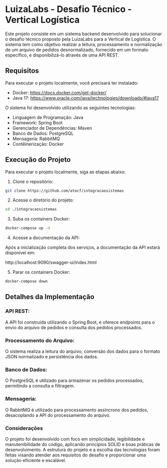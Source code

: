 # LuizaLabs - Desafio Técnico - Vertical Logística

Este projeto consiste em um sistema backend desenvolvido para solucionar o desafio técnico proposto pela LuizaLabs para a Vertical de Logística. O sistema tem como objetivo realizar a leitura, processamento e normalização de um arquivo de pedidos desnormalizado, fornecido em um formato específico, e disponibilizá-lo através de uma API REST.

## Requisitos
Para executar o projeto localmente, você precisará ter instalado:

- Docker: https://docs.docker.com/get-docker/
- Java 17: https://www.oracle.com/java/technologies/downloads/#java17

O sistema foi desenvolvido utilizando as seguintes tecnologias:

- Linguagem de Programação: Java
- Framework: Spring Boot
- Gerenciador de Dependências: Maven
- Banco de Dados: PostgreSQL
- Mensageria: RabbitMQ
- Contêinerização: Docker

## Execução do Projeto
Para executar o projeto localmente, siga as etapas abaixo:

1. Clone o repositório:
```bash    
git clone https://github.com/atocf/integracaosistemas
```

2. Acesse o diretório do projeto:
```bash    
cd ./integracaosistemas
```

3. Suba os containers Docker:
```bash 
docker-compose up -d
```

4. Acesse a documentação da API:

Após a inicialização completa dos serviços, a documentação da API estará disponível em:

http://localhost:9090/swagger-ui/index.html

5. Parar os containers Docker:
```bash 
docker-compose down
```
## Detalhes da Implementação
### API REST: 
A API foi construída utilizando o Spring Boot, e oferece endpoints para o envio do arquivo de pedidos e consulta dos pedidos processados.

### Processamento do Arquivo: 
O sistema realiza a leitura do arquivo, conversão dos dados para o formato JSON normalizado e persistência dos dados.

### Banco de Dados: 
O PostgreSQL é utilizado para armazenar os pedidos processados, permitindo a consulta e filtragem.

### Mensageria: 
O RabbitMQ é utilizado para processamento assíncrono dos pedidos, desacoplando a API do processamento do arquivo.

### Considerações
O projeto foi desenvolvido com foco em simplicidade, legibilidade e manutenibilidade do código, aplicando princípios SOLID e boas práticas de desenvolvimento. A estrutura do projeto e a escolha das tecnologias foram feitas visando atender aos requisitos do desafio e proporcionar uma solução eficiente e escalável.